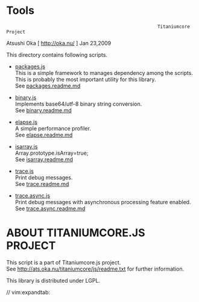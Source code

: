 
#    Tools

                                                            Titaniumcore Project

Atsushi Oka [ http://oka.nu/ ]                                       Jan 23,2009

This directory contains following scripts.

* [packages.js](packages.js)  
    This is a simple framework to manages dependency among the scripts.  
    This is probably the most important utility for this library.  
    See [packages.readme.md](packages.readme.md)

* [binary.js](binary.js)  
    Implements base64/utf-8 binary string conversion.  
    See [binary.readme.md](binary.readme.md)

* [elapse.js](elapse.js)  
    A simple performance profiler.  
    See [elapse.readme.md](elapse.readme.md)

* [isarray.js](isarray.js)  
    Array.prototype.isArray=true;  
    See [isarray.readme.md](isarray.readme.md)

* [trace.js](trace.js)  
    Print debug messages.  
    See [trace.readme.md](trace.readme.md)

* [trace.async.js](trace.async.js)  
    Print debug messages with asynchronous processing feature enabled.  
    See [trace.async.readme.md](trace.async.readme.md)

# ABOUT TITANIUMCORE.JS PROJECT

This script is a part of Titaniumcore.js project.  
See http://ats.oka.nu/titaniumcore/js/readme.txt for further information.

This library is distributed under LGPL.

// vim:expandtab:
